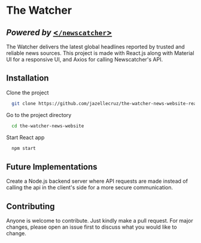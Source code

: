 
# The Watcher

## *Powered by* [<`/newscatcher`>](https://newscatcherapi.com)

The Watcher delivers the latest global headlines reported by trusted and reliable news sources. 
This project is made with React.js along with Material UI for a responsive UI, and Axios for calling Newscatcher's API.
## Installation

Clone the project

```bash
  git clone https://github.com/jazellecruz/the-watcher-news-website-react.git
```

Go to the project directory

```bash
  cd the-watcher-news-website
```

Start React app

```bash
  npm start
```

## Future Implementations

Create a Node.js backend server where API requests are made instead of calling the api in the client's side for a more secure communication.

## Contributing

 Anyone is welcome to contribute. Just kindly make a pull request. For major changes, please open an issue first to discuss what you would like to change. 